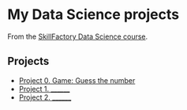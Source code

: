 # My Data Science projects

From the <a href="https://skillfactory.ru/data-scientist" target="_new">SkillFactory Data Science course</a>.

## Projects

* [Project 0. Game: Guess the number](/project_0)
* [Project 1. ______](___)
* [Project 2. ______](___)

